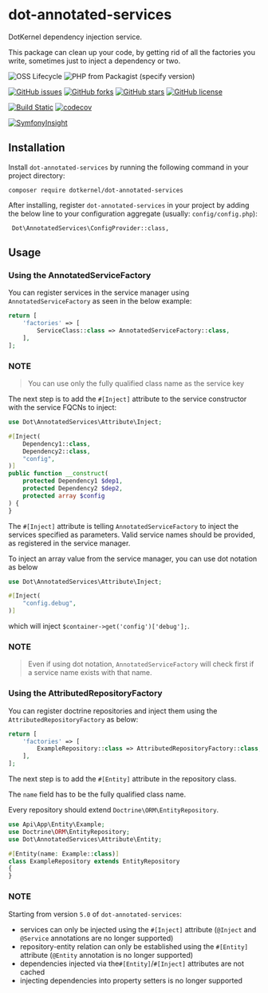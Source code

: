 # dot-annotated-services

DotKernel dependency injection service.

This package can clean up your code, by getting rid of all the factories you write, sometimes just to inject a dependency or two.

![OSS Lifecycle](https://img.shields.io/osslifecycle/dotkernel/dot-annotated-services)
![PHP from Packagist (specify version)](https://img.shields.io/packagist/php-v/dotkernel/dot-annotated-services/5.0.0)

[![GitHub issues](https://img.shields.io/github/issues/dotkernel/dot-annotated-services)](https://github.com/dotkernel/dot-annotated-services/issues)
[![GitHub forks](https://img.shields.io/github/forks/dotkernel/dot-annotated-services)](https://github.com/dotkernel/dot-annotated-services/network)
[![GitHub stars](https://img.shields.io/github/stars/dotkernel/dot-annotated-services)](https://github.com/dotkernel/dot-annotated-services/stargazers)
[![GitHub license](https://img.shields.io/github/license/dotkernel/dot-annotated-services)](https://github.com/dotkernel/dot-annotated-services/blob/5.0/LICENSE.md)

[![Build Static](https://github.com/dotkernel/dot-annotated-services/actions/workflows/static-analysis.yml/badge.svg?branch=5.0)](https://github.com/dotkernel/dot-annotated-services/actions/workflows/static-analysis.yml)
[![codecov](https://codecov.io/gh/dotkernel/dot-annotated-services/graph/badge.svg?token=ZBZDEA3LY8)](https://codecov.io/gh/dotkernel/dot-annotated-services)

[![SymfonyInsight](https://insight.symfony.com/projects/a0d7016e-fc3f-46b8-9b36-571ff060d744/big.svg)](https://insight.symfony.com/projects/a0d7016e-fc3f-46b8-9b36-571ff060d744)


## Installation

Install `dot-annotated-services` by running the following command in your project directory:

    composer require dotkernel/dot-annotated-services


After installing, register `dot-annotated-services` in your project by adding the below line to your configuration aggregate (usually: `config/config.php`):

     Dot\AnnotatedServices\ConfigProvider::class,


## Usage

### Using the AnnotatedServiceFactory

You can register services in the service manager using `AnnotatedServiceFactory` as seen in the below example:

```php
return [
    'factories' => [
        ServiceClass::class => AnnotatedServiceFactory::class,
    ],
];
```


### NOTE
> You can use only the fully qualified class name as the service key

The next step is to add the `#[Inject]` attribute to the service constructor with the service FQCNs to inject:

```php
use Dot\AnnotatedServices\Attribute\Inject;

#[Inject(
    Dependency1::class,
    Dependency2::class,
    "config",
)]
public function __construct(
    protected Dependency1 $dep1,
    protected Dependency2 $dep2,
    protected array $config
) {
}
```

The `#[Inject]` attribute is telling `AnnotatedServiceFactory` to inject the services specified as parameters.
Valid service names should be provided, as registered in the service manager.

To inject an array value from the service manager, you can use dot notation as below

```php
use Dot\AnnotatedServices\Attribute\Inject;

#[Inject(
    "config.debug",
)]
```
which will inject `$container->get('config')['debug'];`.


### NOTE 
> Even if using dot notation, `AnnotatedServiceFactory` will check first if a service name exists with that name.


### Using the AttributedRepositoryFactory 
You can register doctrine repositories and inject them using the `AttributedRepositoryFactory` as below:
```php
return [
    'factories' => [
        ExampleRepository::class => AttributedRepositoryFactory::class,
    ],
];
```

The next step is to add the `#[Entity]` attribute in the repository class.

The `name` field has to be the fully qualified class name.

Every repository should extend `Doctrine\ORM\EntityRepository`.
```php
use Api\App\Entity\Example;
use Doctrine\ORM\EntityRepository;
use Dot\AnnotatedServices\Attribute\Entity;

#[Entity(name: Example::class)]
class ExampleRepository extends EntityRepository
{
}
```

### NOTE
Starting from version `5.0` of `dot-annotated-services`:
- services can only be injected using the `#[Inject]` attribute (`@Inject` and `@Service` annotations are no longer supported)
- repository-entity relation can only be established using the `#[Entity]` attribute (`@Entity` annotation is no longer supported)
- dependencies injected via the`#[Entity]`/`#[Inject]` attributes are not cached
- injecting dependencies into property setters is no longer supported
